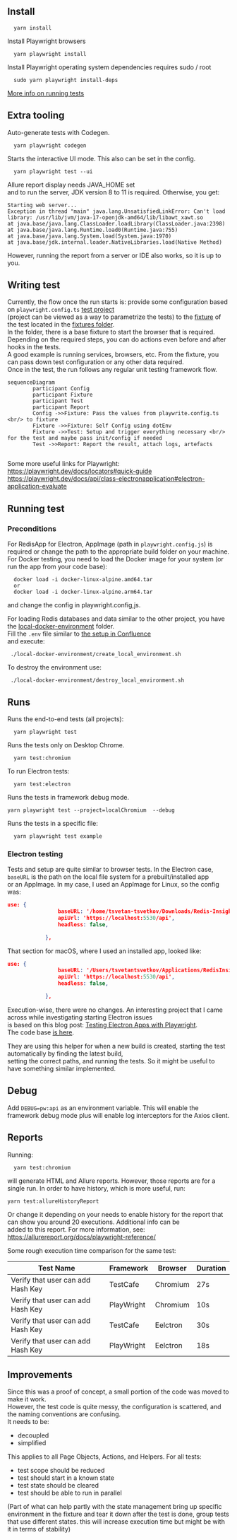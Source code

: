
## Install


```shell
  yarn install
```

Install Playwright browsers   
```shell
  yarn playwright install
```

Install Playwright operating system dependencies requires sudo / root 
```shell
  sudo yarn playwright install-deps
```

[More info on running tests](https://playwright.dev/docs/running-tests)


## Extra tooling

Auto-generate tests with Codegen.

```shell
  yarn playwright codegen
```

Starts the interactive UI mode. This also can be set in the config.

```shell
  yarn playwright test --ui
```


Allure report display needs JAVA_HOME set  
and to run the server, JDK version 8 to 11 is required. Otherwise, you get:
``` 
Starting web server...
Exception in thread "main" java.lang.UnsatisfiedLinkError: Can't load library: /usr/lib/jvm/java-17-openjdk-amd64/lib/libawt_xawt.so
at java.base/java.lang.ClassLoader.loadLibrary(ClassLoader.java:2398)
at java.base/java.lang.Runtime.load0(Runtime.java:755)
at java.base/java.lang.System.load(System.java:1970)
at java.base/jdk.internal.loader.NativeLibraries.load(Native Method) 
```

However, running the report from a server or IDE also works, so it is up to you.

## Writing test
Currently, the flow once the run starts is: provide some configuration based on `playwright.config.ts` [test project](https://playwright.dev/docs/test-projects)  
(project can be viewed as a way to parametrize the tests) to the [fixture](https://playwright.dev/docs/next/test-fixtures#introduction) of the test located in the [fixtures folder](./fixtures).  
In the folder, there is a base fixture to start the browser that is required. Depending on the required steps, you can do actions even before and after hooks in the tests.  
A good example is running services, browsers, etc. From the fixture, you can pass down test configuration or any other data required.  
Once in the test, the run follows any regular unit testing framework flow.

```mermaid
sequenceDiagram
        participant Config
        participant Fixture
        participant Test        
        participant Report        
        Config ->>Fixture: Pass the values from playwrite.config.ts <br/> to fixture
        Fixture ->>Fixture: Self Config using dotEnv
        Fixture ->>Test: Setup and trigger everything necessary <br/> for the test and maybe pass init/config if needed
        Test ->>Report: Report the result, attach logs, artefacts
        
```
Some more useful links for Playwright:  
https://playwright.dev/docs/locators#quick-guide 
https://playwright.dev/docs/api/class-electronapplication#electron-application-evaluate

## Running test
### Preconditions

For RedisApp for Electron, AppImage (path in `playwright.config.js`) is required or change the path to the appropriate build folder on your machine.  
For Docker testing, you need to load the Docker image for your system (or run the app from your code base):

```shell
  docker load -i docker-linux-alpine.amd64.tar
  or
  docker load -i docker-linux-alpine.arm64.tar
```
and change the config in playwright.config,js.

For loading Redis databases and data similar to the other project, you have the [local-docker-environment](./local-docker-environment) folder.  
Fill the `.env` file similar to [the setup in Confluence](https://redislabs.atlassian.net/wiki/spaces/DX/pages/4906319969/Mac+setup+e2e+tests)  
and execute:

```shell
 ./local-docker-environment/create_local_environment.sh
```

To destroy the environment use:
```shell
 ./local-docker-environment/destroy_local_environment.sh
```

## Runs

Runs the end-to-end tests (all projects):

``` shell
  yarn playwright test
```

Runs the tests only on Desktop Chrome.

```shell
  yarn test:chromium
```

To run Electron tests:

```shell
  yarn test:electron
```


Runs the tests in framework debug mode.

```
yarn playwright test --project=localChromium  --debug
```

Runs the tests in a specific file:

```shell
  yarn playwright test example
```

### Electron testing  

Tests and setup are quite similar to browser tests. In the Electron case, `baseURL` is the path on the local file system for a prebuilt/installed app  
or an AppImage. In my case, I used an AppImage for Linux, so the config was:

```json lines
use: {
                baseURL: '/home/tsvetan-tsvetkov/Downloads/Redis-Insight-linux-x86_64.AppImage',
                apiUrl: 'https://localhost:5530/api',
                headless: false,

            },
```

That section for macOS, where I used an installed app, looked like:

```json lines
use: {
                baseURL: '/Users/tsvetantsvetkov/Applications/RedisInsight.app/Contents/MacOS/Redis Insight',
                apiUrl: 'https://localhost:5530/api',
                headless: false,

            },
```
Execution-wise, there were no changes. An interesting project that I came across while investigating starting Electron issues  
is based on this blog post: [Testing Electron Apps with Playwright](https://dev.to/kubeshop/testing-electron-apps-with-playwright-3f89).  
The code base [is here](https://github.com/kubeshop/monokle/blob/main/tests/electronHelpers.ts).

They are using this helper for when a new build is created, starting the test automatically by finding the latest build,  
setting the correct paths, and running the tests. So it might be useful to have something similar implemented.

## Debug 

Add `DEBUG=pw:api` as an environment variable. This will enable the framework debug mode plus will enable log interceptors for the Axios client.

## Reports

Running:

```shell
  yarn test:chromium
```

will generate HTML and Allure reports. However, those reports are for a single run. In order to have history, which is more useful, run:

```shell
yarn test:allureHistoryReport
```

Or change it depending on your needs to enable history for the report that can show you around 20 executions. Additional info can be  
added to this report. For more information, see: https://allurereport.org/docs/playwright-reference/

Some rough execution time comparison for the same test:

| Test Name              | Framework  | Browser  | Duration| 
|------------------------|------------|----------|---------|
|Verify that user can add Hash Key| TestCafe   | Chromium |27s|
|Verify that user can add Hash Key| PlayWright | Chromium |10s|
|Verify that user can add Hash Key| TestCafe   | Eelctron |30s|
|Verify that user can add Hash Key| PlayWright | Eelctron |18s|


## Improvements

Since this was a proof of concept, a small portion of the code was moved to make it work.  
However, the test code is quite messy, the configuration is scattered, and the naming conventions are confusing.  
It needs to be:
- decoupled
- simplified

This applies to all Page Objects, Actions, and Helpers. For all tests:
- test scope should be reduced
- test should start in a known state
- test state should be cleared
- test should be able to run in parallel  

(Part of what can help partly with the state management bring up specific environment in the fixture and tear it down after 
the test is done, group tests that use different states. this will increase execution time but might be with it in terms of stability)
